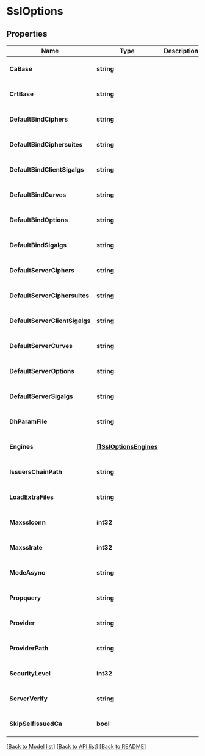 # SslOptions

## Properties
Name | Type | Description | Notes
------------ | ------------- | ------------- | -------------
**CaBase** | **string** |  | [optional] [default to null]
**CrtBase** | **string** |  | [optional] [default to null]
**DefaultBindCiphers** | **string** |  | [optional] [default to null]
**DefaultBindCiphersuites** | **string** |  | [optional] [default to null]
**DefaultBindClientSigalgs** | **string** |  | [optional] [default to null]
**DefaultBindCurves** | **string** |  | [optional] [default to null]
**DefaultBindOptions** | **string** |  | [optional] [default to null]
**DefaultBindSigalgs** | **string** |  | [optional] [default to null]
**DefaultServerCiphers** | **string** |  | [optional] [default to null]
**DefaultServerCiphersuites** | **string** |  | [optional] [default to null]
**DefaultServerClientSigalgs** | **string** |  | [optional] [default to null]
**DefaultServerCurves** | **string** |  | [optional] [default to null]
**DefaultServerOptions** | **string** |  | [optional] [default to null]
**DefaultServerSigalgs** | **string** |  | [optional] [default to null]
**DhParamFile** | **string** |  | [optional] [default to null]
**Engines** | [**[]SslOptionsEngines**](ssl_options_engines.md) |  | [optional] [default to null]
**IssuersChainPath** | **string** |  | [optional] [default to null]
**LoadExtraFiles** | **string** |  | [optional] [default to null]
**Maxsslconn** | **int32** |  | [optional] [default to null]
**Maxsslrate** | **int32** |  | [optional] [default to null]
**ModeAsync** | **string** |  | [optional] [default to null]
**Propquery** | **string** |  | [optional] [default to null]
**Provider** | **string** |  | [optional] [default to null]
**ProviderPath** | **string** |  | [optional] [default to null]
**SecurityLevel** | **int32** |  | [optional] [default to null]
**ServerVerify** | **string** |  | [optional] [default to null]
**SkipSelfIssuedCa** | **bool** |  | [optional] [default to null]

[[Back to Model list]](../README.md#documentation-for-models) [[Back to API list]](../README.md#documentation-for-api-endpoints) [[Back to README]](../README.md)


